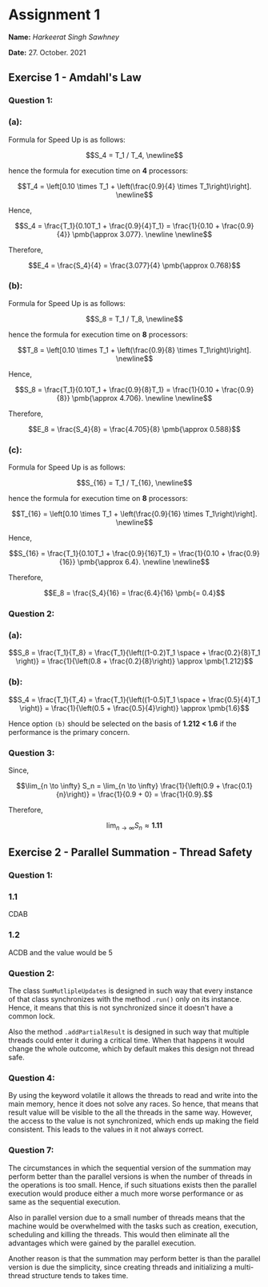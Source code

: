 # **Assignment 1**

**Name:** _Harkeerat Singh Sawhney_

**Date:** 27. October. 2021

## **Exercise 1 - Amdahl's Law**

### **Question 1:**

### **(a):**

Formula for Speed Up is as follows:

$$S_4 = T_1 / T_4, \newline$$

hence the formula for execution time on **4** processors:

$$T_4 = \left[0.10 \times T_1 + \left(\frac{0.9}{4} \times T_1\right)\right]. \newline$$

Hence,

$$S_4 = \frac{T_1}{0.10T_1 + \frac{0.9}{4}T_1} = \frac{1}{0.10 + \frac{0.9}{4}} \pmb{\approx 3.077}. \newline \newline$$

Therefore,

$$E_4 = \frac{S_4}{4} = \frac{3.077}{4} \pmb{\approx 0.768}$$

### **(b):**

Formula for Speed Up is as follows:

$$S_8 = T_1 / T_8, \newline$$

hence the formula for execution time on **8** processors:

$$T_8 = \left[0.10 \times T_1 + \left(\frac{0.9}{8} \times T_1\right)\right]. \newline$$

Hence,

$$S_8 = \frac{T_1}{0.10T_1 + \frac{0.9}{8}T_1} = \frac{1}{0.10 + \frac{0.9}{8}} \pmb{\approx 4.706}. \newline \newline$$

Therefore,

$$E_8 = \frac{S_4}{8} = \frac{4.705}{8} \pmb{\approx 0.588}$$

### **(c):**

Formula for Speed Up is as follows:

$$S_{16} = T_1 / T_{16}, \newline$$

hence the formula for execution time on **8** processors:

$$T_{16} = \left[0.10 \times T_1 + \left(\frac{0.9}{16} \times T_1\right)\right]. \newline$$

Hence,

$$S_{16} = \frac{T_1}{0.10T_1 + \frac{0.9}{16}T_1} = \frac{1}{0.10 + \frac{0.9}{16}} \pmb{\approx 6.4}. \newline \newline$$

Therefore,

$$E_8 = \frac{S_4}{16} = \frac{6.4}{16} \pmb{= 0.4}$$

### **Question 2:**

### **(a):**

$$S_8 = \frac{T_1}{T_8} = \frac{T_1}{\left((1-0.2)T_1 \space + \frac{0.2}{8}T_1 \right)} = \frac{1}{\left(0.8 + \frac{0.2}{8}\right)} \approx \pmb{1.212}$$

### **(b):**

$$S_4 = \frac{T_1}{T_4} = \frac{T_1}{\left((1-0.5)T_1 \space + \frac{0.5}{4}T_1 \right)} = \frac{1}{\left(0.5 + \frac{0.5}{4}\right)} \approx \pmb{1.6}$$

Hence option `(b)` should be selected on the basis of **1.212 < 1.6** if the performance is the primary concern.

### **Question 3:**

Since,

$$\lim_{n \to \infty} S_n = \lim_{n \to \infty} \frac{1}{\left(0.9 + \frac{0.1}{n}\right)} = \frac{1}{0.9 + 0} = \frac{1}{0.9}.$$

Therefore,

$$\lim_{n \to \infty} S_n \approx \pmb{1.11}$$

## **Exercise 2 - Parallel Summation - Thread Safety**

### **Question 1:**

### **1.1**

CDAB

### **1.2**

ACDB and the value would be 5

### **Question 2:**

The class `SumMutlipleUpdates` is designed in such way that every instance of that class synchronizes with the method `.run()` only on its instance. Hence, it means that this is not synchronized since it doesn't have a common lock.

Also the method `.addPartialResult` is designed in such way that multiple threads could enter it during a critical time. When that happens it would change the whole outcome, which by default makes this design not thread safe.

### **Question 4:**

By using the keyword volatile it allows the threads to read and write into the main memory, hence it does not solve any races. So hence, that means that result value will be visible to the all the threads in the same way. However, the access to the value is not synchronized, which ends up making the field consistent. This leads to the values in it not always correct.

### **Question 7:**

The circumstances in which the sequential version of the summation may perform better than the parallel versions is when the number of threads in the operations is too small. Hence, if such situations exists then the parallel execution would produce either a much more worse performance or as same as the sequential execution.

Also in parallel version due to a small number of threads means that the machine would be overwhelmed with the tasks such as creation, execution, scheduling and killing the threads. This would then eliminate all the advantages which were gained by the parallel execution.

Another reason is that the summation may perform better is than the parallel version is due the simplicity, since creating threads and initializing a multi-thread structure tends to takes time.